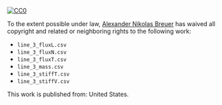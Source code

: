 [![CC0](http://i.creativecommons.org/p/zero/1.0/88x31.png)](http://creativecommons.org/publicdomain/zero/1.0/)

To the extent possible under law, [Alexander Nikolas Breuer](http://dial3343.org) has waived all copyright and related or neighboring rights to the following work:

* `line_3_fluxL.csv`
* `line_3_fluxN.csv`
* `line_3_fluxT.csv`
* `line_3_mass.csv`
* `line_3_stiffT.csv`
* `line_3_stiffV.csv`

This work is published from: United States.
